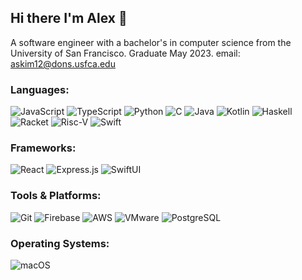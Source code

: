 ## Hi there I'm Alex 👋
A software engineer with a bachelor's in computer science from the University of San Francisco. Graduate May 2023.
email: askim12@dons.usfca.edu

### Languages:  
![JavaScript](https://img.shields.io/badge/-JavaScript-F7DF1E?style=flat&logo=javascript&logoColor=black)
![TypeScript](https://img.shields.io/badge/-TypeScript-007ACC?style=flat&logo=typescript&logoColor=white)
![Python](https://img.shields.io/badge/-Python-3776AB?style=flat&logo=python&logoColor=white)
![C](https://img.shields.io/badge/-C-A8B9CC?style=flat&logo=c&logoColor=white)
![Java](https://img.shields.io/badge/-Java-007396?style=flat&logo=java&logoColor=white)
![Kotlin](https://img.shields.io/badge/-Kotlin-0095D5?style=flat&logo=kotlin&logoColor=white)
![Haskell](https://img.shields.io/badge/-Haskell-5D4F85?style=flat&logo=haskell&logoColor=white)
![Racket](https://img.shields.io/badge/-Racket-9F1D20?style=flat&logoColor=white)
![Risc-V](https://img.shields.io/badge/-Risc--V-0F2D8C?style=flat&logoColor=white)
![Swift](https://img.shields.io/badge/-Swift-FA7343?style=flat&logo=swift&logoColor=white)

### Frameworks:  
![React](https://img.shields.io/badge/-React-61DAFB?style=flat&logo=react&logoColor=black)
![Express.js](https://img.shields.io/badge/-Express.js-000000?style=flat&logo=express&logoColor=white)
![SwiftUI](https://img.shields.io/badge/-SwiftUI-FA7343?style=flat&logo=swift&logoColor=white)

### Tools & Platforms:  
![Git](https://img.shields.io/badge/-Git-F05032?style=flat&logo=git&logoColor=white)
![Firebase](https://img.shields.io/badge/-Firebase-FFCA28?style=flat&logo=firebase&logoColor=black)
![AWS](https://img.shields.io/badge/-AWS-232F3E?style=flat&logo=amazon-aws&logoColor=white)
![VMware](https://img.shields.io/badge/-VMware-607078?style=flat&logo=vmware&logoColor=white)
![PostgreSQL](https://img.shields.io/badge/-PostgreSQL-4169E1?style=flat&logo=postgresql&logoColor=white)

### Operating Systems:  
![macOS](https://img.shields.io/badge/-macOS-000000?style=flat&logo=apple&logoColor=white)


